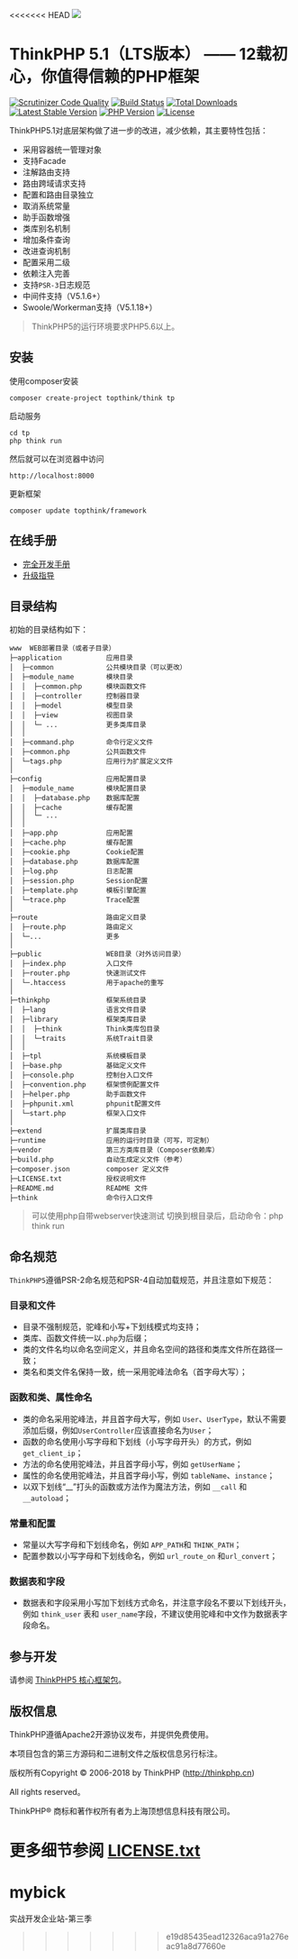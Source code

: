 <<<<<<< HEAD
![](https://box.kancloud.cn/5a0aaa69a5ff42657b5c4715f3d49221) 

ThinkPHP 5.1（LTS版本） —— 12载初心，你值得信赖的PHP框架
===============

[![Scrutinizer Code Quality](https://scrutinizer-ci.com/g/top-think/framework/badges/quality-score.png?b=5.1)](https://scrutinizer-ci.com/g/top-think/framework/?branch=5.1)
[![Build Status](https://travis-ci.org/top-think/framework.svg?branch=master)](https://travis-ci.org/top-think/framework)
[![Total Downloads](https://poser.pugx.org/topthink/framework/downloads)](https://packagist.org/packages/topthink/framework)
[![Latest Stable Version](https://poser.pugx.org/topthink/framework/v/stable)](https://packagist.org/packages/topthink/framework)
[![PHP Version](https://img.shields.io/badge/php-%3E%3D5.6-8892BF.svg)](http://www.php.net/)
[![License](https://poser.pugx.org/topthink/framework/license)](https://packagist.org/packages/topthink/framework)

ThinkPHP5.1对底层架构做了进一步的改进，减少依赖，其主要特性包括：

 + 采用容器统一管理对象
 + 支持Facade
 + 注解路由支持
 + 路由跨域请求支持
 + 配置和路由目录独立
 + 取消系统常量
 + 助手函数增强
 + 类库别名机制
 + 增加条件查询
 + 改进查询机制
 + 配置采用二级
 + 依赖注入完善
 + 支持`PSR-3`日志规范
 + 中间件支持（V5.1.6+）
 + Swoole/Workerman支持（V5.1.18+）


> ThinkPHP5的运行环境要求PHP5.6以上。

## 安装

使用composer安装

~~~
composer create-project topthink/think tp
~~~

启动服务

~~~
cd tp
php think run
~~~

然后就可以在浏览器中访问

~~~
http://localhost:8000
~~~

更新框架
~~~
composer update topthink/framework
~~~


## 在线手册

+ [完全开发手册](https://www.kancloud.cn/manual/thinkphp5_1/content)
+ [升级指导](https://www.kancloud.cn/manual/thinkphp5_1/354155) 

## 目录结构

初始的目录结构如下：

~~~
www  WEB部署目录（或者子目录）
├─application           应用目录
│  ├─common             公共模块目录（可以更改）
│  ├─module_name        模块目录
│  │  ├─common.php      模块函数文件
│  │  ├─controller      控制器目录
│  │  ├─model           模型目录
│  │  ├─view            视图目录
│  │  └─ ...            更多类库目录
│  │
│  ├─command.php        命令行定义文件
│  ├─common.php         公共函数文件
│  └─tags.php           应用行为扩展定义文件
│
├─config                应用配置目录
│  ├─module_name        模块配置目录
│  │  ├─database.php    数据库配置
│  │  ├─cache           缓存配置
│  │  └─ ...            
│  │
│  ├─app.php            应用配置
│  ├─cache.php          缓存配置
│  ├─cookie.php         Cookie配置
│  ├─database.php       数据库配置
│  ├─log.php            日志配置
│  ├─session.php        Session配置
│  ├─template.php       模板引擎配置
│  └─trace.php          Trace配置
│
├─route                 路由定义目录
│  ├─route.php          路由定义
│  └─...                更多
│
├─public                WEB目录（对外访问目录）
│  ├─index.php          入口文件
│  ├─router.php         快速测试文件
│  └─.htaccess          用于apache的重写
│
├─thinkphp              框架系统目录
│  ├─lang               语言文件目录
│  ├─library            框架类库目录
│  │  ├─think           Think类库包目录
│  │  └─traits          系统Trait目录
│  │
│  ├─tpl                系统模板目录
│  ├─base.php           基础定义文件
│  ├─console.php        控制台入口文件
│  ├─convention.php     框架惯例配置文件
│  ├─helper.php         助手函数文件
│  ├─phpunit.xml        phpunit配置文件
│  └─start.php          框架入口文件
│
├─extend                扩展类库目录
├─runtime               应用的运行时目录（可写，可定制）
├─vendor                第三方类库目录（Composer依赖库）
├─build.php             自动生成定义文件（参考）
├─composer.json         composer 定义文件
├─LICENSE.txt           授权说明文件
├─README.md             README 文件
├─think                 命令行入口文件
~~~

> 可以使用php自带webserver快速测试
> 切换到根目录后，启动命令：php think run

## 命名规范

`ThinkPHP5`遵循PSR-2命名规范和PSR-4自动加载规范，并且注意如下规范：

### 目录和文件

*   目录不强制规范，驼峰和小写+下划线模式均支持；
*   类库、函数文件统一以`.php`为后缀；
*   类的文件名均以命名空间定义，并且命名空间的路径和类库文件所在路径一致；
*   类名和类文件名保持一致，统一采用驼峰法命名（首字母大写）；

### 函数和类、属性命名

*   类的命名采用驼峰法，并且首字母大写，例如 `User`、`UserType`，默认不需要添加后缀，例如`UserController`应该直接命名为`User`；
*   函数的命名使用小写字母和下划线（小写字母开头）的方式，例如 `get_client_ip`；
*   方法的命名使用驼峰法，并且首字母小写，例如 `getUserName`；
*   属性的命名使用驼峰法，并且首字母小写，例如 `tableName`、`instance`；
*   以双下划线“__”打头的函数或方法作为魔法方法，例如 `__call` 和 `__autoload`；

### 常量和配置

*   常量以大写字母和下划线命名，例如 `APP_PATH`和 `THINK_PATH`；
*   配置参数以小写字母和下划线命名，例如 `url_route_on` 和`url_convert`；

### 数据表和字段

*   数据表和字段采用小写加下划线方式命名，并注意字段名不要以下划线开头，例如 `think_user` 表和 `user_name`字段，不建议使用驼峰和中文作为数据表字段命名。

## 参与开发

请参阅 [ThinkPHP5 核心框架包](https://github.com/top-think/framework)。

## 版权信息

ThinkPHP遵循Apache2开源协议发布，并提供免费使用。

本项目包含的第三方源码和二进制文件之版权信息另行标注。

版权所有Copyright © 2006-2018 by ThinkPHP (http://thinkphp.cn)

All rights reserved。

ThinkPHP® 商标和著作权所有者为上海顶想信息科技有限公司。

更多细节参阅 [LICENSE.txt](LICENSE.txt)
=======
# mybick
实战开发企业站-第三季
>>>>>>> e19d85435ead12326aca91a276eac91a8d77660e
